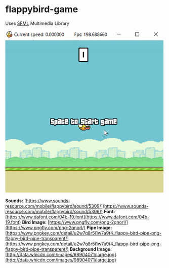 # flappybird-game

Uses [SFML](https://github.com/SFML/SFML) Multimedia Library

![](screen.gif)

**Sounds:** [https://www.sounds-resource.com/mobile/flappybird/sound/5309/](https://www.sounds-resource.com/mobile/flappybird/sound/5309/)
**Font:** [https://www.dafont.com/04b-19.font](https://www.dafont.com/04b-19.font)
**Bird Image:** [https://www.pngfly.com/png-2qnorl/](https://www.pngfly.com/png-2qnorl/)
**Pipe Image:** [https://www.pngkey.com/detail/u2w7q8r5i1w7a9t4_flappy-bird-pipe-png-flappy-bird-pipe-transparent/](https://www.pngkey.com/detail/u2w7q8r5i1w7a9t4_flappy-bird-pipe-png-flappy-bird-pipe-transparent/)
**Background Image:** [http://data.whicdn.com/images/98904071/large.jpg](http://data.whicdn.com/images/98904071/large.jpg)

